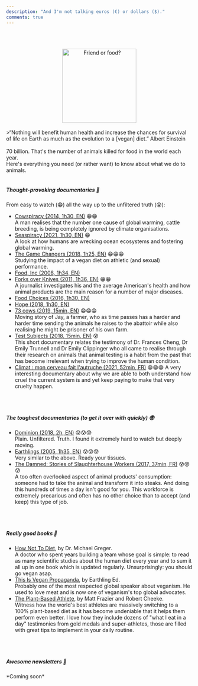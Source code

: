 ```yaml
---
description: "And I'm not talking euros (€) or dollars ($)."
comments: true
---
```

<br><br>
<center>
    <img src="{{ site.baseurl }}/images/friend-or-food.jpg" alt="Friend or food?" height="200" width="auto">
</center>
<br>
>“Nothing will benefit human health and increase the chances for survival of life on Earth as much as the evolution to a [vegan] diet.” Albert Einstein
<br>
<br>
70 billion. That's the number of animals killed for food in the world each year.

<br>
Here's everything you need (or rather want) to know about what we do to animals.
<br>
<br>
<h5>Thought-provoking documentaries 🧠</h5>  

From easy to watch (😁) all the way up to the unfiltered truth (😰):

- <a href="https://youtu.be/kxMBrqDvFhE" target="_blank">Cowspiracy (2014, 1h30, EN)</a> 😁😁<br>
A man realises that the number one cause of global warming, cattle breeding, is being completely ignored by climate organisations.
- <a href="https://www.netflix.com/fr-en/title/81014008" target="_blank">Seaspiracy (2021, 1h30, EN)</a> 😁<br>
A look at how humans are wrecking ocean ecosystems and fostering global warming.
- <a href="https://youtu.be/-LZnZSTes_Y" target="_blank">The Game Changers (2018, 1h25, EN)</a> 😁😁😁<br>
Studying the impact of a vegan diet on athletic (and sexual) performance.
- <a href="https://watchdocumentaries.com/food-inc/" target="_blank">Food, Inc (2008, 1h34, EN)</a><br>
- <a href="https://youtu.be/oNKco49LOtM" target="_blank">Forks over Knives (2011, 1h36, EN)</a> 😁😁<br>
A journalist investigates his and the average American's health and how animal products are the main reason for a number of major diseases.
- <a href="https://vimeo.com/197280362" target="_blank">Food Choices (2016, 1h30, EN)</a>
- <a href="https://youtu.be/pDg7tlEJD64" target="_blank">Hope (2018, 1h30, EN)</a>
- <a href="https://vimeo.com/293352305" target="_blank">73 cows (2019, 15min, EN)</a> 😁😁😁<br>
Moving story of Jay, a farmer, who as time passes has a harder and harder time sending the animals he raises to the abattoir while also realising he might be prisoner of his own farm.
- <a href="https://lockwoodfilm.com/test-subjects" target="_blank">Test Subjects (2018, 15min, EN)</a> 😰<br>
This short documentary relates the testimony of Dr. Frances Cheng, Dr Emily Trunnell and Dr Emily Clippinger who all came to realise through their research on animals that animal testing is a habit from the past that has become irrelevant when trying to improve the human condition.
- <a href="https://www.arte.tv/fr/videos/098858-000-A/climat-mon-cerveau-fait-l-autruche/" target="_blank">Climat : mon cerveau fait l'autruche (2021, 52min, FR)</a> 😁😁😁
A very interesting documentary about why we are able to both understand how cruel the current system is and yet keep paying to make that very cruelty happen.
<br>
<br>
<h5>The toughest documentaries (to get it over with quickly) 😨</h5>  

- <a href="https://youtu.be/LQRAfJyEsko" target="_blank">Dominion (2018, 2h, EN)</a> 😰😰😰  
Plain. Unfiltered. Truth. I found it extremely hard to watch but deeply moving.
- <a href="https://youtu.be/8gqwpfEcBjI" target="_blank">Earthlings (2005, 1h35, EN)</a> 😰😰😰  
Very similar to the above. Ready your tissues.
- <a href="https://youtu.be/Trge8blO_hI" target="_blank">The Damned: Stories of Slaughterhouse Workers (2017, 37min, FR)</a> 😰😰😰  
A too often overlooked aspect of animal products' consumption: someone had to take the animal and transform it into steaks. And doing this hundreds of times a day isn't good for you. This workforce is extremely precarious and often has no other choice than to accept (and keep) this type of job.
<br>
<br>
<h5>Really good books 📖</h5>  

- <a href="https://nutritionfacts.org/book/how-not-to-diet/" target="_blank">How Not To Diet</a>, by Dr. Michael Greger.  
A doctor who spent years building a team whose goal is simple: to read as many scientific studies about the human diet every year and to sum it all up in one book which is updated regularly. Unsurprisingly: you should go vegan asap.  
- <a href="https://earthlinged.org/orderbook" target="_blank">This Is Vegan Propaganda</a>, by Earthling Ed.  
Probably one of the most respected global speaker about veganism. He used to love meat and is now one of veganism's top global advocates.  
- <a href="https://book.nomeatathlete.com/" target="_blank">The Plant-Based Athlete</a>, by Matt Frazier and Robert Cheeke.  
Witness how the world's best athletes are massively switching to a 100% plant-based diet as it has become undeniable that it helps them perform even better. I love how they include dozens of "what I eat in a day" testimonies from gold medals and super-athletes, those are filled with great tips to implement in your daily routine.  

<br>
<br>
<h5>Awesome newsletters 💌</h5>
*Coming soon*
